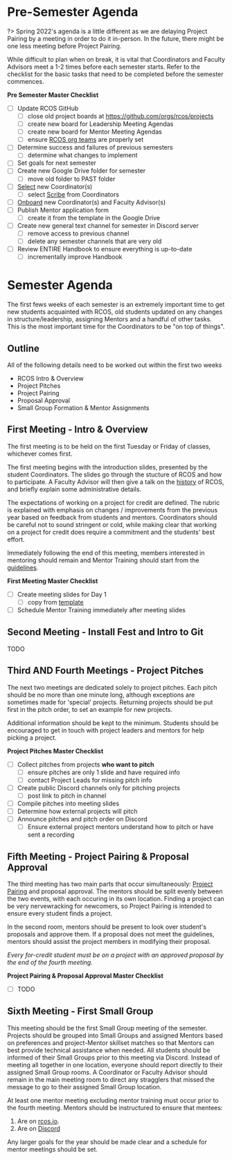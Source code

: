 <!-- Keep this page updated with each semester! If you don't the ghosts of Coordinators past will haunt you! Starting with me... _- Frank_ -->

# Pre-Semester Agenda

?> Spring 2022's agenda is a little different as we are delaying Project Pairing by a meeting in order to do it in-person. In the future, there might be one less meeting before Project Pairing.

While difficult to plan when on break, it is vital that Coordinators and Faculty Advisors meet a 1-2 times before each semester starts. Refer to the checklist for the basic tasks that need to be completed before the semester commences.

**Pre Semester Master Checklist**

- [ ] Update RCOS GitHub
  - [ ] close old project boards at https://github.com/orgs/rcos/projects
  - [ ] create new board for Leadership Meeting Agendas
  - [ ] create new board for Mentor Meeting Agendas
  - [ ] ensure [RCOS org teams](https://github.com/orgs/rcos/teams) are properly set
- [ ] Determine success and failures of previous semesters
  - [ ] determine what changes to implement
- [ ] Set goals for next semester
- [ ] Create new Google Drive folder for semester
  - [ ] move old folder to PAST folder
- [ ] [Select](leadership/coordinators?id=selecting-new-coordinators) new Coordinator(s)
  - [ ] select [Scribe](leadership/notes?id=role-of-scribe) from Coordinators
- [ ] [Onboard](leadership/onboarding) new Coordinator(s) and Faculty Advisor(s)
- [ ] Publish Mentor application form
  - [ ] create it from the template in the Google Drive
- [ ] Create new general text channel for semester in Discord server
  - [ ] remove access to previous channel
  - [ ] delete any semester channels that are very old
- [ ] Review ENTIRE Handbook to ensure everything is up-to-date
  - [ ] incrementally improve Handbook

# Semester Agenda

The first fews weeks of each semester is an extremely important time to get new students acquainted with RCOS, old students updated on any changes in structure/leadership, assigning Mentors and a handful of other tasks. This is the most important time for the Coordinators to be "on top of things".

## Outline

All of the following details need to be worked out within the first two weeks

- RCOS Intro & Overview
- Project Pitches
- Project Pairing
- Proposal Approval
- Small Group Formation & Mentor Assignments

## First Meeting - Intro & Overview

The first meeting is to be held on the first Tuesday or Friday of classes, whichever comes first.

The first meeting begins with the introduction slides, presented by the student Coordinators. The slides go through the stucture of RCOS and how to participate. A Faculty Advisor will then give a talk on the [history](/overview/history) of RCOS, and briefly explain some administrative details.

The expectations of working on a project for credit are defined. The rubric is explained with emphasis on changes / improvements from the previous year based on feedback from students and mentors. Coordinators should be careful not to sound stringent or cold, while making clear that working on a project for credit does require a commitment and the students' best effort.

<!-- TODO: Return to after Spring 2022
After expectations are defined, students are reminded how to pitch their projects the following meeting. Pitch slides are collected by a Coordinator until 11:59PM the night before the second meeting.

Existing projects are reminded to submit proposals. Existing projects are asked to fill out a form expressing their Small Group mentor/technology preference.
-->

Immediately following the end of this meeting, members interested in mentoring should remain and Mentor Training should start from the [guidelines](mentoring/training).

**First Meeting Master Checklist**

- [ ] Create meeting slides for Day 1
  - [ ] copy from [template](https://docs.google.com/presentation/d/1aqTm8X3N4ZITOKqKQTNMmEdLUHe3V9IgORNm5kuBTPY/edit?usp=sharing)
- [ ] Schedule Mentor Training immediately after meeting slides

## Second Meeting - Install Fest and Intro to Git

TODO

## Third AND Fourth Meetings - Project Pitches

The next two meetings are dedicated solely to project pitches. Each pitch should be no more than one minute long, although exceptions are sometimes made for 'special' projects. Returning projects should be put first in the pitch order, to set an example for new projects.

Additional information should be kept to the minimum. Students should be encouraged to get in touch with project leaders and mentors for help picking a project.

**Project Pitches Master Checklist**

- [ ] Collect pitches from projects **who want to pitch**
  - [ ] ensure pitches are only 1 slide and have required info
  - [ ] contact Project Leads for missing pitch info
- [ ] Create public Discord channels only for pitching projects
  - [ ] post link to pitch in channel
- [ ] Compile pitches into meeting slides
- [ ] Determine how external projects will pitch
- [ ] Announce pitches and pitch order on Discord
  - [ ] Ensure external project mentors understand how to pitch or have sent a recording

## Fifth Meeting - Project Pairing & Proposal Approval

The third meeting has two main parts that occur simultaneously: [Project Pairing](membership/project_pairing) and proposal approval. The mentors should be split evenly between the two events, with each occuring in its own location. Finding a project can be very nervewracking for newcomers, so Project Pairing is intended to ensure every student finds a project.

<!-- TODO: what the heck do we mean by this section https://github.com/rcos/rcos-handbook/issues/146 -->

In the second room, mentors should be present to look over student's proposals and approve them. If a proposal does not meet the guidelines, mentors should assist the project members in modifying their proposal.

_Every for-credit student must be on a project with an approved proposal by the end of the fourth meeting._

**Project Pairing & Proposal Approval Master Checklist**

- [ ] TODO

## Sixth Meeting - First Small Group

This meeting should be the first Small Group meeting of the semester. Projects should be grouped into Small Groups and assigned Mentors based on preferences and project-Mentor skillset matches so that Mentors can best provide technical assistance when needed. All students should be informed of their Small Groups prior to this meeting via Discord. Instead of meeting all together in one location, everyone should report directly to their assigned Small Group rooms. A Coordinator or Faculty Advisor should remain in the main meeting room to direct any stragglers that missed the message to go to their assigned Small Group location.

At least one mentor meeting excluding mentor training must occur prior to the fourth meeting. Mentors should be instructured to ensure that mentees:

1. Are on [rcos.io](https://rcos.io).
2. Are on [Discord](https://rcos.io/register)

Any larger goals for the year should be made clear and a schedule for mentor meetings should be set.
